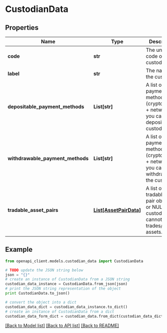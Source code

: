 # CustodianData


## Properties
Name | Type | Description | Notes
------------ | ------------- | ------------- | -------------
**code** | **str** | The unique code of the custodian. | [optional] 
**label** | **str** | The name of the custodian. | [optional] 
**depositable_payment_methods** | **List[str]** | A list of payment methods (crypto code + network) you can deposit to the custodian. | [optional] 
**withdrawable_payment_methods** | **List[str]** | A list of payment methods (crypto code + network) you can withdraw from the custodian. | [optional] 
**tradable_asset_pairs** | [**List[AssetPairData]**](AssetPairData.md) | A list of tradable asset pair objects, or NULL if the custodian cannot trades/convert assets. | [optional] 

## Example

```python
from openapi_client.models.custodian_data import CustodianData

# TODO update the JSON string below
json = "{}"
# create an instance of CustodianData from a JSON string
custodian_data_instance = CustodianData.from_json(json)
# print the JSON string representation of the object
print CustodianData.to_json()

# convert the object into a dict
custodian_data_dict = custodian_data_instance.to_dict()
# create an instance of CustodianData from a dict
custodian_data_form_dict = custodian_data.from_dict(custodian_data_dict)
```
[[Back to Model list]](../README.md#documentation-for-models) [[Back to API list]](../README.md#documentation-for-api-endpoints) [[Back to README]](../README.md)


